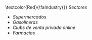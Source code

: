 
\textcolor{Red}{\faIndustry{}} *Sectores*
      
  - *Supermercados*
  - *Gasolineras*
  - *Clubs de venta privada online*  
  - *Farmacias*  
